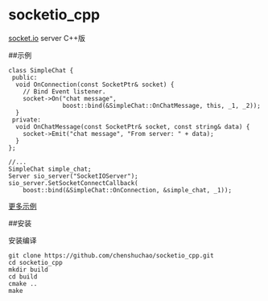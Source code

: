 # socketio_cpp
[socket.io](https://github.com/socketio/socket.io) server C++版

##示例
```
class SimpleChat {
 public:
  void OnConnection(const SocketPtr& socket) {
    // Bind Event listener.
    socket->On("chat message",
               boost::bind(&SimpleChat::OnChatMessage, this, _1, _2));
  }
 private:
  void OnChatMessage(const SocketPtr& socket, const string& data) {
    socket->Emit("chat message", "From server: " + data);
  }
};

//...
SimpleChat simple_chat;
Server sio_server("SocketIOServer");
sio_server.SetSocketConnectCallback(
    boost::bind(&SimpleChat::OnConnection, &simple_chat, _1));

```
[更多示例](https://github.com/chenshuchao/socketio_cpp/tree/master/example)


##安装

安装编译
```
git clone https://github.com/chenshuchao/socketio_cpp.git
cd socketio_cpp
mkdir build
cd build
cmake ..
make
```

